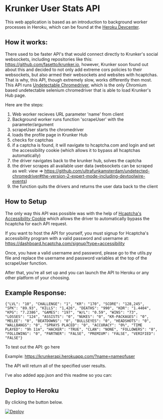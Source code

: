 # Krunker User Stats API
This web application is based as an introduction to background worker processes in Heroku, which can be found at the [Heroku Devcenter](https://devcenter.heroku.com/articles/python-rq).

## How it works:
There used to be faster API's that would connect directly to Krunker's social websockets, including repositories like this: https://github.com/fasetto/krunker.io, however, Krunker soon found out about this and decided to not only add extreme cors policies to their websockets, but also armed their websockets and websites with hcaptchas. That is why, this API, though extremely slow, works differently then most. This API runs [Undetectable Chromedriver](https://github.com/ultrafunkamsterdam/undetected-chromedriver), which is the only Chromium based undetectable selenium chromedriver that is able to load Krunker's Hub page.

Here are the steps:

1. Web worker recieves URL parameter 'name' from client
2. Background worker runs function 'scrapeUser' with the parameter/argument
3. scrapeUser starts the chromedriver
4. loads the profile page in Krunker Hub
5. checks for captchas
6. if a captcha is found, it will navigate to hcaptcha.com and login and set the accessibility cookie (which allows it to bypass all hcaptchas automatically)
7. the driver navigates back to the krunker hub, solves the captcha
8. the driver scrapes all available user data (websockets can be scraped as well: view => https://github.com/ultrafunkamsterdam/undetected-chromedriver#the-version-2-expert-mode-including-devtoolwire-events)
9. the function quits the drivers and returns the user data back to the client

## How to Setup
The only way this API was possible was with the help of [Hcaptcha's Accessibility Cookie](https://www.hcaptcha.com/accessibility) which allows the driver to automatically bypass the hcaptcha for each API request.

If you want to host the API for yourself, you must signup for Hcaptcha's accessibility program with a valid password and username at: https://dashboard.hcaptcha.com/signup?type=accessibility

Once, you have a valid username and password, please go to the utils.py file and replace the username and password variables at the top of the scrapeUser function.

After that, you're all set up and you can launch the API to Heroku or any other platform of your choosing.

## Example Response:

```
{"LVL": "10", "CHALLENGE": "1", "KR": "170", "SCORE": "128,245", "SPK": "89.93", "KILLS": "1,426", "DEATHS": "990", "KDR": "1.4404", "KPG": "7.2386", "GAMES": "197", "W/L": "0.59", "WINS": "73", "LOSSES": "124", "ASSISTS": "0", "NUKES": "0", "KR-PACKAGES": "0", "MELEE": "0", "BEATDOWNS": "0", "BULLSEYES": "0", "HEADSHOTS": "0", "WALLBANGS": "0", "SPRAYS PLACED": "0", "ACCURACY": "0%", "TIME PLAYED": "9h 11m", "HACKER": "TRUE", "CLAN": "NONE", "FOLLOWERS": "8", "FOLLOWING": "0", "PARTNER": "FALSE", "PREMIUM": "FALSE", "VERIFIED": "FALSE"}
```

To test out the API: go here

Example: https://krunkerapi.herokuapp.com/?name=nameofuser

The API will return all of the specified user results.

I've also added app.json and this readme so you can:

## Deploy to Heroku
By clicking the button below.

[![Deploy](https://www.herokucdn.com/deploy/button.svg)](https://heroku.com/deploy)
